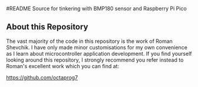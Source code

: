 #README
Source for tinkering with BMP180 sensor and Raspberry Pi Pico 

## About this Repository
The vast majority of the code in this repository is the work of Roman Shevchik. I have only made minor customisations for
my own convenience as I learn about microcontroller application development. If you find yourself looking around this 
repository, I strongly recommend you refer instead to Roman's excellent work which you can find at:

https://github.com/octaprog7
